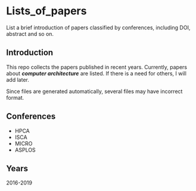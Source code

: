 # Lists_of_papers
List a brief introduction of papers classified by conferences, including DOI, abstract and so on.

## Introduction
This repo collects the papers published in recent years.
Currently, papers about ***computer architecture*** are listed. 
If there is a need for others, I will add later.

Since files are generated automatically, several files may have incorrect format.

## Conferences
* HPCA
* ISCA
* MICRO
* ASPLOS

## Years
2016-2019